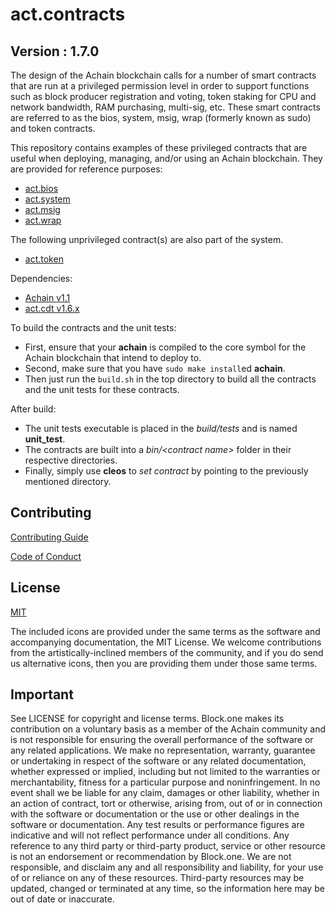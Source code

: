 # act.contracts

## Version : 1.7.0

The design of the Achain blockchain calls for a number of smart contracts that are run at a privileged permission level in order to support functions such as block producer registration and voting, token staking for CPU and network bandwidth, RAM purchasing, multi-sig, etc.  These smart contracts are referred to as the bios, system, msig, wrap (formerly known as sudo) and token contracts.

This repository contains examples of these privileged contracts that are useful when deploying, managing, and/or using an Achain blockchain.  They are provided for reference purposes:

   * [act.bios](./contracts/act.bios)
   * [act.system](./contracts/act.system)
   * [act.msig](./contracts/act.msig)
   * [act.wrap](./contracts/act.wrap)

The following unprivileged contract(s) are also part of the system.
   * [act.token](./contracts/act.token)

Dependencies:
* [Achain v1.1](https://github.com/Achain-Dev/Achain2.0/tree/actx1.1)
* [act.cdt v1.6.x](https://github.com/Achain-Dev/act.cdt)

To build the contracts and the unit tests:
* First, ensure that your __achain__ is compiled to the core symbol for the Achain blockchain that intend to deploy to.
* Second, make sure that you have ```sudo make install```ed __achain__.
* Then just run the ```build.sh``` in the top directory to build all the contracts and the unit tests for these contracts.

After build:
* The unit tests executable is placed in the _build/tests_ and is named __unit_test__.
* The contracts are built into a _bin/\<contract name\>_ folder in their respective directories.
* Finally, simply use __cleos__ to _set contract_ by pointing to the previously mentioned directory.

## Contributing

[Contributing Guide](./CONTRIBUTING.md)

[Code of Conduct](./CONTRIBUTING.md#conduct)

## License

[MIT](./LICENSE)

The included icons are provided under the same terms as the software and accompanying documentation, the MIT License.  We welcome contributions from the artistically-inclined members of the community, and if you do send us alternative icons, then you are providing them under those same terms.

## Important

See LICENSE for copyright and license terms.  Block.one makes its contribution on a voluntary basis as a member of the Achain community and is not responsible for ensuring the overall performance of the software or any related applications.  We make no representation, warranty, guarantee or undertaking in respect of the software or any related documentation, whether expressed or implied, including but not limited to the warranties or merchantability, fitness for a particular purpose and noninfringement. In no event shall we be liable for any claim, damages or other liability, whether in an action of contract, tort or otherwise, arising from, out of or in connection with the software or documentation or the use or other dealings in the software or documentation.  Any test results or performance figures are indicative and will not reflect performance under all conditions.  Any reference to any third party or third-party product, service or other resource is not an endorsement or recommendation by Block.one.  We are not responsible, and disclaim any and all responsibility and liability, for your use of or reliance on any of these resources. Third-party resources may be updated, changed or terminated at any time, so the information here may be out of date or inaccurate.
